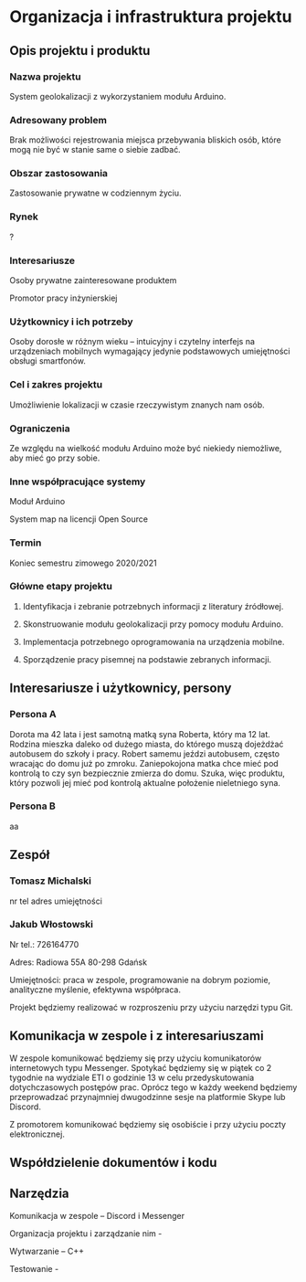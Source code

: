 # Organizacja i infrastruktura projektu

## Opis projektu i produktu

### Nazwa projektu

System geolokalizacji z wykorzystaniem modułu Arduino.

### Adresowany problem

Brak możliwości rejestrowania miejsca przebywania bliskich osób, które mogą nie być w stanie same o siebie zadbać.

### Obszar zastosowania
Zastosowanie prywatne w codziennym życiu.
### Rynek
?
### Interesariusze

Osoby prywatne zainteresowane produktem

Promotor pracy inżynierskiej

### Użytkownicy i ich potrzeby

Osoby dorosłe w różnym wieku – intuicyjny i czytelny interfejs na urządzeniach mobilnych wymagający jedynie podstawowych umiejętności obsługi smartfonów.

### Cel i zakres projektu

Umożliwienie lokalizacji w czasie rzeczywistym znanych nam osób.

### Ograniczenia

Ze względu na wielkość modułu Arduino może być niekiedy niemożliwe, aby mieć go przy sobie.

### Inne współpracujące systemy

Moduł Arduino

System map na licencji Open Source

### Termin

Koniec semestru zimowego 2020/2021

### Główne etapy projektu

1.  Identyfikacja i zebranie potrzebnych informacji z literatury źródłowej.
    

2.  Skonstruowanie modułu geolokalizacji przy pomocy modułu Arduino.
    

3.  Implementacja potrzebnego oprogramowania na urządzenia mobilne.
    

4.  Sporządzenie pracy pisemnej na podstawie zebranych informacji.
    

## Interesariusze i użytkownicy, persony

### Persona A

Dorota ma 42 lata i jest samotną matką syna Roberta, który ma 12 lat. Rodzina mieszka daleko od dużego miasta, do którego muszą dojeżdżać autobusem do szkoły i pracy. Robert samemu jeździ autobusem, często wracając do domu już po zmroku. Zaniepokojona matka chce mieć pod kontrolą to czy syn bezpiecznie zmierza do domu. Szuka, więc produktu, który pozwoli jej mieć pod kontrolą aktualne położenie nieletniego syna.

### Persona B

aa

## Zespół

### Tomasz Michalski
 nr tel adres umiejętności

### Jakub Włostowski

Nr tel.: 726164770

Adres: Radiowa 55A 80-298 Gdańsk

Umiejętności: praca w zespole, programowanie na dobrym poziomie, analityczne myślenie, efektywna współpraca.

Projekt będziemy realizować w rozproszeniu przy użyciu narzędzi typu Git.

## Komunikacja w zespole i z interesariuszami

W zespole komunikować będziemy się przy użyciu komunikatorów internetowych typu Messenger. Spotykać będziemy się w piątek co 2 tygodnie na wydziale ETI o godzinie 13 w celu przedyskutowania dotychczasowych postępów prac. Oprócz tego w każdy weekend będziemy przeprowadzać przynajmniej dwugodzinne sesje na platformie Skype lub Discord.

Z promotorem komunikować będziemy się osobiście i  przy użyciu poczty elektronicznej.

## Współdzielenie dokumentów i kodu

## Narzędzia

Komunikacja w zespole – Discord i Messenger

Organizacja projektu i zarządzanie nim -

Wytwarzanie – C++

Testowanie -
<!--stackedit_data:
eyJkaXNjdXNzaW9ucyI6eyJuc2xqOGg5YVhOMWVhVGxsIjp7In
N0YXJ0Ijo1MTgsImVuZCI6NjQwLCJ0ZXh0IjoiaW50dWljeWpu
eSBpIGN6eXRlbG55IGludGVyZmVqcyBuYSB1cnrEhWR6ZW5pYW
NoIG1vYmlsbnljaCB3eW1hZ2FqxIVjeSBqZWR5bmllIHBv4oCm
In19LCJjb21tZW50cyI6eyJoMXIzeWJ1dXdXamZONkMzIjp7Im
Rpc2N1c3Npb25JZCI6Im5zbGo4aDlhWE4xZWFUbGwiLCJzdWIi
OiJnaDoyMzU1NTk3MyIsInRleHQiOiJDemVtdSBvcGlzdWplc3
ogdHUgaW50ZXJmZWpzPyIsImNyZWF0ZWQiOjE1ODQ1NDY0MTMy
Njd9fSwiaGlzdG9yeSI6WzE3NTA1OTEyMDEsMTI4MTg1Njg0OS
wtMTQ2MjM3MTAyMSwtMTU2MDIzMjE2LC0xODYyMDE3MDA2XX0=

-->